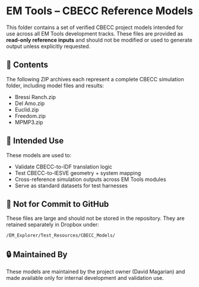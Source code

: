 # EM Tools – CBECC Reference Models

This folder contains a set of verified CBECC project models intended for use across all EM Tools development tracks. These files are provided as **read-only reference inputs** and should not be modified or used to generate output unless explicitly requested.

## 📁 Contents

The following ZIP archives each represent a complete CBECC simulation folder, including model files and results:

- Bressi Ranch.zip
- Del Amo.zip
- Euclid.zip
- Freedom.zip
- MPMP3.zip

## 🧪 Intended Use

These models are used to:

- Validate CBECC-to-IDF translation logic
- Test CBECC-to-IESVE geometry + system mapping
- Cross-reference simulation outputs across EM Tools modules
- Serve as standard datasets for test harnesses

## 🚫 Not for Commit to GitHub

These files are large and should not be stored in the repository. They are retained separately in Dropbox under:

```
/EM_Explorer/Test_Resources/CBECC_Models/
```

## 🔒 Maintained By

These models are maintained by the project owner (David Magarian) and made available only for internal development and validation use.

